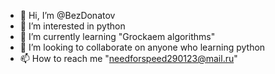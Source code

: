 - 👋 Hi, I’m @BezDonatov
- 👀 I’m interested in python
- 🌱 I’m currently learning "Grockaem algorithms"
- 💞️ I’m looking to collaborate on anyone who learning python 
- 📫 How to reach me "needforspeed290123@mail.ru"

<!---
BezDonatov/BezDonatov is a ✨ special ✨ repository because its `README.md` (this file) appears on your GitHub profile.
You can click the Preview link to take a look at your changes.
--->
